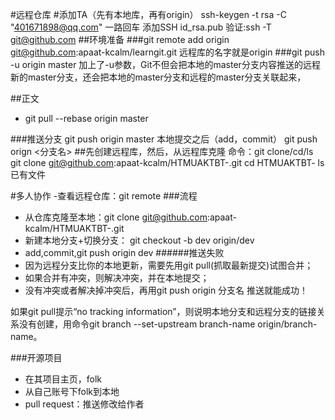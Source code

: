 #远程仓库
#添加TA（先有本地库，再有origin）
 ssh-keygen -t rsa -C "401671898@qq.com" 一路回车
添加SSH  id_rsa.pub
验证:ssh -T git@github.com
##环境准备
###git remote add origin git@github.com:apaat-kcalm/learngit.git
远程库的名字就是origin
###git push -u origin master
加上了-u参数，Git不但会把本地的master分支内容推送的远程新的master分支，还会把本地的master分支和远程的master分支关联起来，

##正文
- git pull --rebase origin master

###推送分支 git push origin master
本地提交之后（add，commit）
git push orign <分支名>
##先创建远程库，然后，从远程库克隆
命令：git clone/cd/ls
 git clone git@github.com:apaat-kcalm/HTMUAKTBT-.git
cd HTMUAKTBT-
ls 已有文件

#多人协作
-查看远程仓库：git remote
###流程
- 从仓库克隆至本地：git clone git@github.com:apaat-kcalm/HTMUAKTBT-.git
- 新建本地分支+切换分支： git checkout -b dev origin/dev
-  add,commit,git push origin dev
######推送失败
- 因为远程分支比你的本地更新，需要先用git pull(抓取最新提交)试图合并；
- 如果合并有冲突，则解决冲突，并在本地提交；
- 没有冲突或者解决掉冲突后，再用git push origin 分支名 推送就能成功！

如果git pull提示“no tracking information”，则说明本地分支和远程分支的链接关系没有创建，用命令git branch --set-upstream branch-name origin/branch-name。

###开源项目
- 在其项目主页，folk
- 从自己账号下folk到本地
- pull request：推送修改给作者
